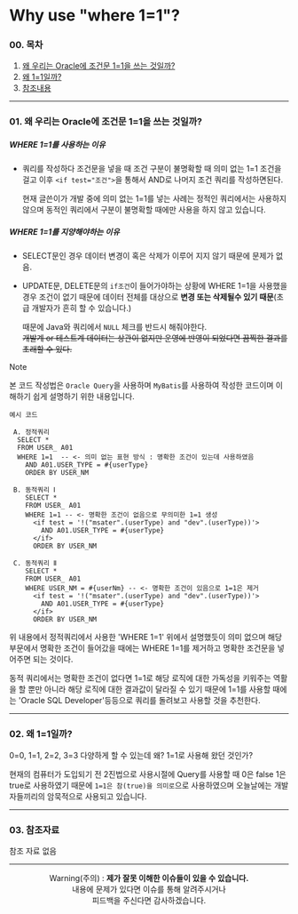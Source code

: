 # Why use "where 1=1"? 

### 00. 목차
  01. [ 왜 우리는 Oracle에 조건문 1=1을 쓰는 것일까? ](https://github.com/hongcoding94/I-Wonder-Development/blob/main/Oracle/Why%20use%20%22where%201%3D1%22.md#01-%EC%99%9C-%EC%9A%B0%EB%A6%AC%EB%8A%94-oracle%EC%97%90-%EC%A1%B0%EA%B1%B4%EB%AC%B8-11%EC%9D%84-%EC%93%B0%EB%8A%94-%EA%B2%83%EC%9D%BC%EA%B9%8C)
  02. [ 왜 1=1일까? ](https://github.com/hongcoding94/I-Wonder-Development/blob/main/Oracle/Why%20use%20%22where%201%3D1%22.md#02-%EC%99%9C-11%EC%9D%BC%EA%B9%8C)
  03. [ 참조내용 ](https://github.com/hongcoding94/I-Wonder-Development/blob/main/Oracle/Why%20use%20%22where%201%3D1%22.md#03-%EC%B0%B8%EC%A1%B0%EC%9E%90%EB%A3%8C)

---

### 01. 왜 우리는 Oracle에 조건문 1=1을 쓰는 것일까?
##### WHERE 1=1를 사용하는 이유  
   - 쿼리를 작성하다 조건문을 넣을 때 조건 구분이 불명확할 때 의미 없는 1=1 조건을 걸고 이후 `<if test="조건">`을
    통해서 AND로 나머지 조건 쿼리를 작성하면된다.

     현재 글쓴이가 개발 중에 의미 없는 1=1를 넣는 사례는 정적인 쿼리에서는 사용하지 않으며 동적인 쿼리에서 구분이 불명확할 때에만 사용을 하지 않고 있습니다.
     
##### WHERE 1=1를 지양해야하는 이유
  - SELECT문인 경우 데이터 변경이 혹은 삭제가 이루어 지지 않기 때문에 문제가 없음.
  - UPDATE문, DELETE문의 `if조건`이 들어가야하는 상황에 WHERE 1=1을 사용했을 경우 조건이 없기 때문에 데이터 전체를 대상으로 **변경 또는 삭제될수 있기 때문**(초급 개발자가 흔히 할 수 있습니다.)<br/>
    
    때문에 Java와 쿼리에서 `NULL` 체크를 반드시 해줘야한다.<br/>
    ~~개발계 or 테스트계 데이터는 상관이 없지만 운영에 반영이 되었다면 끔찍한 결과를 초래할 수 있다.~~


> [!NOTE]
> 본 코드 작성법은 `Oracle Query`을 사용하며 `MyBatis`를 사용하여 작성한 코드이며 이해하기 쉽게 설명하기 위한 내용입니다.

`예시 코드`
```
 A. 정적쿼리
  SELECT *
  FROM USER_ A01
  WHERE 1=1  -- <- 의미 없는 표현 방식 : 명확한 조건이 있는데 사용하였음
    AND A01.USER_TYPE = #{userType}
    ORDER BY USER_NM

 B. 동적쿼리 Ⅰ
    SELECT * 
    FROM USER_ A01
    WHERE 1=1 -- <- 명확한 조건이 없음으로 무의미한 1=1 생성
      <if test = '!("msater".(userType) and "dev".(userType))'>
        AND A01.USER_TYPE = #{userType}
      </if>
      ORDER BY USER_NM

 C. 동적쿼리 Ⅱ
    SELECT *
    FROM USER_ A01
    WHERE USER_NM = #{userNm} -- <- 명확한 조건이 있음으로 1=1은 제거
      <if test = '!("msater".(userType) and "dev".(userType))'>
        AND A01.USER_TYPE = #{userType}
      </if>
      ORDER BY USER_NM 
```

위 내용에서 정적쿼리에서 사용한 'WHERE 1=1' 위에서 설명했듯이 의미 없으며 해당 부문에서 명확한 조건이 들어갔을 때에는 WHERE 1=1를 제거하고 명확한 조건문을 넣어주면 되는 것이다.

동적 쿼리에서는 명확한 조건이 없다면 1=1로 해당 로직에 대한 가독성을 키워주는 역활을 할 뿐만 아니라 해당 로직에 대한 결과값이 달라질 수 있기 때문에 1=1를 사용할 때에는 'Oracle SQL Developer'등등으로
쿼리를 돌려보고 사용할 것을 추천한다.

---
### 02. 왜 1=1일까?
0=0, 1=1, 2=2, 3=3 다양하게 할 수 있는데 왜? 1=1로 사용해 왔던 것인가?

현재의 컴퓨터가 도입되기 전 2진법으로 사용시절에 Query를 사용할 때 0은 false 1은 true로 사용하였기 때문에 `1=1은 참(true)을 의미로`으로 사용하였으며
오늘날에는 개발자들끼리의 암묵적으로 사용되고 있습니다.

---
### 03. 참조자료

  참조 자료 없음

<hr>
<div align="center">
  Warning(주의) : <b>제가 잘못 이해한 이슈들이 있을 수 있습니다. </b><br>
  내용에 문제가 있다면 이슈를 통해 알려주시거나 <br>
  피드백을 주신다면 감사하겠습니다.
</div>
